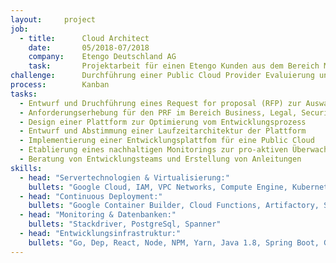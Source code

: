 ```yaml
---
layout:     project
job:
  - title:      Cloud Architect
    date:       05/2018-07/2018
    company:    Etengo Deutschland AG
    task:       Projektarbeit für einen Etengo Kunden aus dem Bereich Multimedia  
challenge:      Durchführung einer Public Cloud Provider Evaluierung und Erstellung einer cloudbasierten Architektur. 
process:        Kanban
tasks:
  - Entwurf und Druchführung eines Request for proposal (RFP) zur Auswahl eines geeigneten Public Cloud Provider 
  - Anforderungserhebung für den PRF im Bereich Business, Legal, Security, Operations, Business Intelligence und Architektur
  - Design einer Plattform zur Optimierung vom Entwicklungsprozess    
  - Entwurf und Abstimmung einer Laufzeitarchitektur der Plattform   
  - Implementierung einer Entwicklungsplattfom für eine Public Cloud 
  - Etablierung eines nachhaltigen Monitorings zur pro-aktiven Überwachung der Systemlandschaft 
  - Beratung von Entwicklungsteams und Erstellung von Anleitungen 
skills:
  - head: "Servertechnologien & Virtualisierung:"
    bullets: "Google Cloud, IAM, VPC Networks, Compute Engine, Kubernetes Engine, Docker"
  - head: "Continuous Deployment:"
    bullets: "Google Container Builder, Cloud Functions, Artifactory, SonarQube"  
  - head: "Monitoring & Datenbanken:"
    bullets: "Stackdriver, PostgreSql, Spanner"
  - head: "Entwicklungsinfrastruktur:"
    bullets: "Go, Dep, React, Node, NPM, Yarn, Java 1.8, Spring Boot, Gradle, Github, IntelliJ IDEA"
---
```

